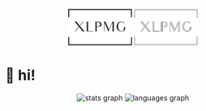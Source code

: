 <p align="center">
  <img src="https://github.com/xLPMG/xLPMG/raw/main/logo-light.png#gh-light-mode-only" width="25%">
  <img src="https://github.com/xLPMG/xLPMG/raw/main/logo-dark.png#gh-dark-mode-only" width="25%">
</p>

<h1 align="left">👋 hi!</h1>
<div align="center">
  <img src="https://github-readme-stats-sigma-five.vercel.app/api?hide_title=false&hide_rank=true&show_icons=true&include_all_commits=true&count_private=true&disable_animations=false&theme=onedark&locale=en&hide_border=false&username=xLPMG" height="150" alt="stats graph"  />
  <img src="https://github-readme-stats-sigma-five.vercel.app/api/top-langs?locale=en&hide_title=false&layout=compact&card_width=320&langs_count=5&theme=onedark&hide_border=false&username=xLPMG&hide=jupyter%20notebook,css" height="150" alt="languages graph"  />
</div>
